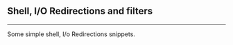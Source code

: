 ## Shell, I/O Redirections and filters
---------------------------------------

Some simple shell, I/o Redirections snippets.
